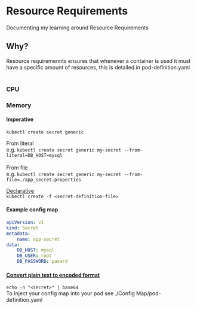#  Resource Requirements
Documenting my learning around Resource Requirements
<h2>Why?</h2>
Resource requiremennts ensures that whenever a container is used it must have a specific amount of resources, this is detailed in pod-definition.yaml
<br><br>
<h3>CPU</h3>
<h3>Memory</h3>
<h4>Imperative</h4>

`kubectl create secret generic`
<br>

From literal<br>
e.g.
`kubectl create secret generic my-secret --from-literal=DB_HOST=mysql` 
<br><br>
From file<br>
e.g. `kubectl create secret generic my-secret --from-file=./app_secret.properties` 

<u>Declarative </u><br>
``kubectl create -f <secret-definition-file>``


<h4>Example config map</h4>

```yaml
apiVersion: v1
kind: Secret
metadata:
    name: app-secret
data:
    DB_HOST: mysql
    DB_USER: root
    DB_PASSWORD: paswrd
```

<h4><U>Convert plain text to encoded format </U></h4>

``echo -n "<secret>" | base64``
 <br>
To Inject your config map into your pod see ./Config Map/pod-definition.yaml
